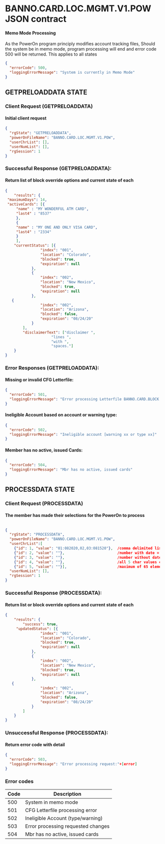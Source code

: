 # BANNO.CARD.LOC.MGMT.V1.POW JSON contract

#### **Memo Mode Processing**
As the PowerOn program principly modifies account tracking files, Should
the system be in memo mode, program processing will end and error code
500 will be returned. This applies to all states

```json
{
  "errorCode": 500,
  "loggingErrorMessage": "System is currently in Memo Mode"
}
```

## GETPRELOADDATA STATE

### Client Request (GETPRELOADDATA)
#### Initial client request

```json
{
  "rgState": "GETPRELOADDATA",
  "powerOnFileName": "BANNO.CARD.LOC.MGMT.V1.POW",
  "userChrList": [],
  "userNumList": [],
  "rgSession": 1
}
```

### Successful Response (GETPRELOADDATA):
#### Return list of block override options and current state of each

```json
{
	"results": {
 "maximumDays": 14,
 "activeCards": [{
     "name" : "MY WONDERFUL ATM CARD",
     "last4" : "8537"
     },
     {
     "name" : "MY ONE AND ONLY VISA CARD",
     "last4" : "2334"
     }
     ],
	"currentStatus": [{
				"index": "001",
				"location": "Colorado",
				"blocked": true,
				"expiration": null
			},
			{
				"index": "002",
				"location": "New Mexico",
				"blocked": true,
				"expiration": null
			},
   {
				"index": "002",
				"location": "Arizona",
				"blocked": false,
				"expiration": "08/24/20"
			}
		],
		"disclaimerText": ["disclaimer ",
                     "lines ",
                     "with ",
                     "spaces."]
	}
}
```

### Error Responses (GETPRELOADDATA):
#### Missing or invalid CFG Letterfile:

```json
{
  "errorCode": 501,
  "loggingErrorMessage": "Error processing Letterfile BANNO.CARD.BLOCK.V1.CFG"
}
```

#### Ineligible Account based on account or warning type:

```json
{
  "errorCode": 502,
  "loggingErrorMessage": "Ineligible account [warning xx or type xx]"
}
```

#### Member has no active, issued Cards:

```json
{
  "errorCode": 504,
  "loggingErrorMessage": "Mbr has no active, issued cards"
}
```

## PROCESSDATA STATE

### Client Request  (PROCESSDATA)
#### The member has made their selections for the PowerOn to process

```json

{
  "rgState": "PROCESSDATA",
  "powerOnFileName": "BANNO.CARD.LOC.MGMT.V1.POW",
  "userChrList":[
    {"id": 1, "value": "01:082020,02,03:081520"},  /comma delimited list
    {"id": 2, "value": ""},                        /number with date = overidden
    {"id": 3, "value": ""},                        /number without date = blocked
    {"id": 4, "value": ""},                        /all 5 char values can be used
    {"id": 5, "value": ""}],                       /maximum of 65 elements
  "userNumList": [],
  "rgSession": 1
}
```

### Successful Response (PROCESSDATA):
#### Return list or block override options and current state of each
```json
{
	"results": {
		"success": true,
	 "updatedStatus": [{
				"index": "001",
				"location": "Colorado",
				"blocked": true,
				"expiration": null
			},
			{
				"index": "002",
				"location": "New Mexico",
				"blocked": true,
				"expiration": null
			},
   {
				"index": "002",
				"location": "Arizona",
				"blocked": false,
				"expiration": "08/24/20"
			}
		]
	}
}
```

### Unsuccessful Response (PROCESSDATA):
#### Return error code with detail
```json
{
  "errorCode": 503,
  "loggingErrorMessage": "Error processing request:"+[error]
}
```

### Error codes
| Code   | Description                        |
|--------|------------------------------------|
| 500    | System in memo mode                |
| 501    | CFG Letterfile processing error    |
| 502    | Ineligible Account (type/warning)  |
| 503    | Error processing requested changes |
| 504    | Mbr has no active, issued cards    |
